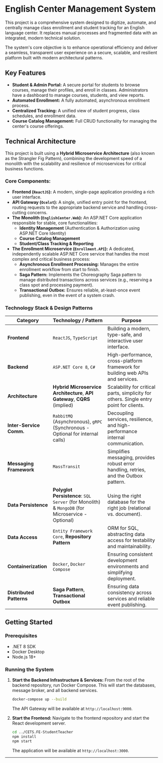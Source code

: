 # English Center Management System

This project is a comprehensive system designed to digitize, automate, and centrally manage class enrollment and student tracking for an English language center. It replaces manual processes and fragmented data with an integrated, modern technical solution.

The system's core objective is to enhance operational efficiency and deliver a seamless, transparent user experience on a secure, scalable, and resilient platform built with modern architectural patterns.

## Key Features

*   **Student & Admin Portal:** A secure portal for students to browse courses, manage their profiles, and enroll in classes. Administrators have a dashboard to manage courses, students, and view reports.
*   **Automated Enrollment:** A fully automated, asynchronous enrollment process.
*   **Centralized Tracking:** A unified view of student progress, class schedules, and enrollment data.
*   **Course Catalog Management:** Full CRUD functionality for managing the center's course offerings.

## Technical Architecture

This project is built using a **Hybrid Microservice Architecture** (also known as the Strangler Fig Pattern), combining the development speed of a monolith with the scalability and resilience of microservices for critical business functions.

### Core Components:

*   **Frontend (`ReactJS`):** A modern, single-page application providing a rich user interface.
*   **API Gateway (`Ocelot`):** A single, unified entry point for the frontend, routing requests to the appropriate backend service and handling cross-cutting concerns.
*   **The Monolith (`EnglishCenter.Web`):** An ASP.NET Core application responsible for stable, core functionalities:
    *   **Identity Management** (Authentication & Authorization using ASP.NET Core Identity)
    *   **Course Catalog Management**
    *   **Student/Class Tracking & Reporting**
*   **The Enrollment Microservice (`Enrollment.API`):** A dedicated, independently scalable ASP.NET Core service that handles the most complex and critical business process:
    *   **Asynchronous Enrollment Processing:** Manages the entire enrollment workflow from start to finish.
    *   **Saga Pattern:** Implements the Choreography Saga pattern to manage distributed transactions across services (e.g., reserving a class spot and processing payment).
    *   **Transactional Outbox:** Ensures reliable, at-least-once event publishing, even in the event of a system crash.


### Technology Stack & Design Patterns

| Category                 | Technology / Pattern                                                                         | Purpose                                                                                |
| ------------------------ | -------------------------------------------------------------------------------------------- | -------------------------------------------------------------------------------------- |
| **Frontend**             | `ReactJS`, `TypeScript`                                                                      | Building a modern, type-safe, and interactive user interface.                          |
| **Backend**              | `ASP.NET Core 8`, `C#`                                                                       | High-performance, cross-platform framework for building web APIs and services.         |
| **Architecture**         | **Hybrid Microservice Architecture**, **API Gateway**, **CQRS** (implied)                        | Scalability for critical parts, simplicity for others. Single entry point for clients. |
| **Inter-Service Comm.**    | `RabbitMQ` (Asynchronous), `gRPC` (Synchronous - Optional for internal calls)                | Decoupling services, resilience, and high-performance internal communication.          |
| **Messaging Framework**  | `MassTransit`                                                                                | Simplifies messaging, provides robust error handling, retries, and the Outbox pattern. |
| **Data Persistence**     | **Polyglot Persistence**: `SQL Server` (for Monolith) & `MongoDB` (for Microservice - Optional) | Using the right database for the right job (relational vs. document).                  |
| **Data Access**          | `Entity Framework Core`, **Repository Pattern**                                              | ORM for SQL, abstracting data access for testability and maintainability.              |
| **Containerization**     | `Docker`, `Docker Compose`                                                                   | Ensuring consistent development environments and simplifying deployment.                |
| **Distributed Patterns** | **Saga Pattern**, **Transactional Outbox**                                                   | Ensuring data consistency across services and reliable event publishing.               |

## Getting Started

### Prerequisites

*   .NET 8 SDK
*   Docker Desktop
*   Node.js 18+

### Running the System

1.  **Start the Backend Infrastructure & Services:**
    From the root of the backend repository, run Docker Compose. This will start the databases, message broker, and all backend services.
    ```bash
    docker-compose up --build
    ```
    The API Gateway will be available at `http://localhost:9000`.

2.  **Start the Frontend:**
    Navigate to the frontend repository and start the React development server.
    ```bash
    cd ../CETS.FE-StudentTeacher
    npm install
    npm start
    ```
    The application will be available at `http://localhost:3000`.

---
